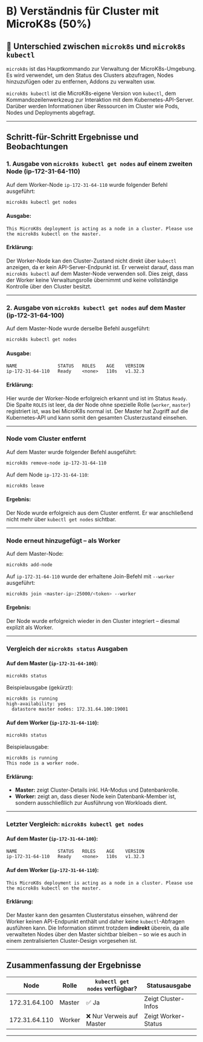 # B) Verständnis für Cluster mit MicroK8s (50%)

## 🔁 Unterschied zwischen `microk8s` und `microk8s kubectl`

`microk8s` ist das Hauptkommando zur Verwaltung der MicroK8s-Umgebung. Es wird verwendet, um den Status des Clusters abzufragen, Nodes hinzuzufügen oder zu entfernen, Addons zu verwalten usw.

`microk8s kubectl` ist die MicroK8s-eigene Version von `kubectl`, dem Kommandozeilenwerkzeug zur Interaktion mit dem Kubernetes-API-Server. Darüber werden Informationen über Ressourcen im Cluster wie Pods, Nodes und Deployments abgefragt.

---

## Schritt-für-Schritt Ergebnisse und Beobachtungen

### 1. Ausgabe von `microk8s kubectl get nodes` auf einem zweiten Node (ip-172-31-64-110)

Auf dem Worker-Node `ip-172-31-64-110` wurde folgender Befehl ausgeführt:

```bash
microk8s kubectl get nodes
```

#### Ausgabe:

```
This MicroK8s deployment is acting as a node in a cluster. Please use the microk8s kubectl on the master.
```

#### Erklärung:

Der Worker-Node kan den Cluster-Zustand nicht direkt über `kubectl` anzeigen, da er kein API-Server-Endpunkt ist. Er verweist darauf, dass man `microk8s kubectl` auf dem Master-Node verwenden soll. Dies zeigt, dass der Worker keine Verwaltungsrolle übernimmt und keine vollständige Kontrolle über den Cluster besitzt.

---

### 2. Ausgabe von `microk8s kubectl get nodes` auf dem Master (ip-172-31-64-100)

Auf dem Master-Node wurde derselbe Befehl ausgeführt:

```bash
microk8s kubectl get nodes
```

#### Ausgabe:

```
NAME               STATUS   ROLES    AGE    VERSION
ip-172-31-64-110   Ready    <none>   110s   v1.32.3
```

#### Erklärung:

Hier wurde der Worker-Node erfolgreich erkannt und ist im Status `Ready`. Die Spalte `ROLES` ist leer, da der Node ohne spezielle Rolle (`worker`, `master`) registriert ist, was bei MicroK8s normal ist. Der Master hat Zugriff auf die Kubernetes-API und kann somit den gesamten Clusterzustand einsehen.

---

### Node vom Cluster entfernt

Auf dem Master wurde folgender Befehl ausgeführt:

```bash
microk8s remove-node ip-172-31-64-110
```

Auf dem Node `ip-172-31-64-110`:

```bash
microk8s leave
```

#### Ergebnis:

Der Node wurde erfolgreich aus dem Cluster entfernt. Er war anschließend nicht mehr über `kubectl get nodes` sichtbar.

---

### Node erneut hinzugefügt – als Worker

Auf dem Master-Node:

```bash
microk8s add-node
```

Auf `ip-172-31-64-110` wurde der erhaltene Join-Befehl mit `--worker` ausgeführt:

```bash
microk8s join <master-ip>:25000/<token> --worker
```

#### Ergebnis:

Der Node wurde erfolgreich wieder in den Cluster integriert – diesmal explizit als Worker.

---

### Vergleich der `microk8s status` Ausgaben

#### Auf dem Master (`ip-172-31-64-100`):

```bash
microk8s status
```

Beispielausgabe (gekürzt):

```
microk8s is running
high-availability: yes
  datastore master nodes: 172.31.64.100:19001
```

#### Auf dem Worker (`ip-172-31-64-110`):

```bash
microk8s status
```

Beispielausgabe:

```
microk8s is running
This node is a worker node.
```

#### Erklärung:

- **Master:** zeigt Cluster-Details inkl. HA-Modus und Datenbankrolle.
- **Worker:** zeigt an, dass dieser Node kein Datenbank-Member ist, sondern ausschließlich zur Ausführung von Workloads dient.

---

### Letzter Vergleich: `microk8s kubectl get nodes`

#### Auf dem Master (`ip-172-31-64-100`):

```
NAME               STATUS   ROLES    AGE    VERSION
ip-172-31-64-110   Ready    <none>   110s   v1.32.3
```

#### Auf dem Worker (`ip-172-31-64-110`):

```
This MicroK8s deployment is acting as a node in a cluster. Please use the microk8s kubectl on the master.
```

#### Erklärung:

Der Master kann den gesamten Clusterstatus einsehen, während der Worker keinen API-Endpunkt enthält und daher keine `kubectl`-Abfragen ausführen kann. Die Information stimmt trotzdem **indirekt** überein, da alle verwalteten Nodes über den Master sichtbar bleiben – so wie es auch in einem zentralisierten Cluster-Design vorgesehen ist.

---

## Zusammenfassung der Ergebnisse

| Node             | Rolle      | `kubectl get nodes` verfügbar? | Statusausgabe         |
|------------------|------------|-------------------------------|------------------------|
| 172.31.64.100     | Master     | ✅ Ja                         | Zeigt Cluster-Infos    |
| 172.31.64.110     | Worker     | ❌ Nur Verweis auf Master     | Zeigt Worker-Status    |

---